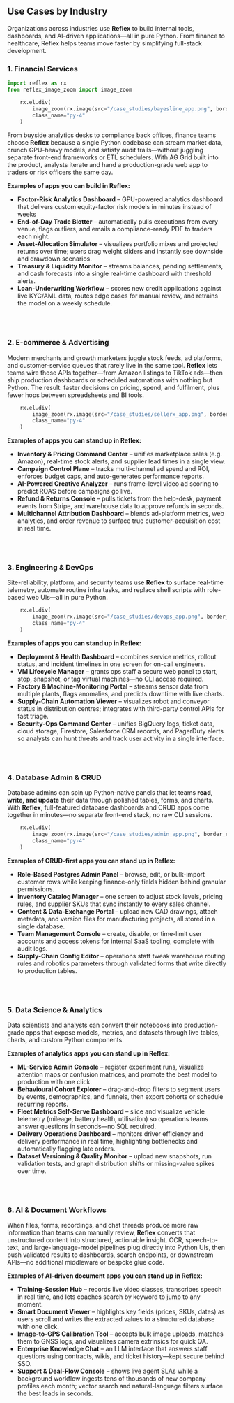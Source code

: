 ## Use Cases by Industry

Organizations across industries use **Reflex** to build internal tools, dashboards, and AI-driven applications—all in pure Python. From finance to healthcare, Reflex helps teams move faster by simplifying full-stack development.

### 1. Financial Services

```python exec
import reflex as rx
from reflex_image_zoom import image_zoom
```

```python eval
    rx.el.div(
        image_zoom(rx.image(src="/case_studies/bayesline_app.png", border_radius="10px", alt="Bayesline App")),
        class_name="py-4"
    )
```

From buyside analytics desks to compliance back offices, finance teams choose **Reflex** because a single Python codebase can stream market data, crunch GPU-heavy models, and satisfy audit trails—without juggling separate front-end frameworks or ETL schedulers. With AG Grid built into the product, analysts iterate and hand a production-grade web app to traders or risk officers the same day.


**Examples of apps you can build in Reflex:**

- **Factor-Risk Analytics Dashboard** – GPU-powered analytics dashboard that delivers custom equity-factor risk models in minutes instead of weeks
- **End-of-Day Trade Blotter** – automatically pulls executions from every venue, flags outliers, and emails a compliance-ready PDF to traders each night.
- **Asset-Allocation Simulator** – visualizes portfolio mixes and projected returns over time; users drag weight sliders and instantly see downside and drawdown scenarios.
- **Treasury & Liquidity Monitor** – streams balances, pending settlements, and cash forecasts into a single real-time dashboard with threshold alerts.
- **Loan-Underwriting Workflow** – scores new credit applications against live KYC/AML data, routes edge cases for manual review, and retrains the model on a weekly schedule.

<br>
<br>

### 2. E-commerce & Advertising

Modern merchants and growth marketers juggle stock feeds, ad platforms, and customer-service queues that rarely live in the same tool. **Reflex** lets teams wire those APIs together—from Amazon listings to TikTok ads—then ship production dashboards or scheduled automations with nothing but Python. The result: faster decisions on pricing, spend, and fulfilment, plus fewer hops between spreadsheets and BI tools.

```python eval
    rx.el.div(
        image_zoom(rx.image(src="/case_studies/sellerx_app.png", border_radius="10px", alt="Sellerx App")),
        class_name="py-4"
    )
```

**Examples of apps you can stand up in Reflex:**

- **Inventory & Pricing Command Center** – unifies marketplace sales (e.g. Amazon), real-time stock alerts, and supplier lead times in a single view.
- **Campaign Control Plane** – tracks multi-channel ad spend and ROI, enforces budget caps, and auto-generates performance reports.
- **AI-Powered Creative Analyzer** – runs frame-level video ad scoring to predict ROAS before campaigns go live.
- **Refund & Returns Console** – pulls tickets from the help-desk, payment events from Stripe, and warehouse data to approve refunds in seconds.
- **Multichannel Attribution Dashboard** – blends ad-platform metrics, web analytics, and order revenue to surface true customer-acquisition cost in real time.

<br>
<br>

### 3. Engineering & DevOps

Site-reliability, platform, and security teams use **Reflex** to surface real-time telemetry, automate routine infra tasks, and replace shell scripts with role-based web UIs—all in pure Python.

```python eval
    rx.el.div(
        image_zoom(rx.image(src="/case_studies/devops_app.png", border_radius="10px", alt="DevOps App")),
        class_name="py-4"
    )
```

**Examples of apps you can stand up in Reflex:**

- **Deployment & Health Dashboard** – combines service metrics, rollout status, and incident timelines in one screen for on-call engineers.
- **VM Lifecycle Manager** – grants ops staff a secure web panel to start, stop, snapshot, or tag virtual machines—no CLI access required.
- **Factory & Machine-Monitoring Portal** – streams sensor data from multiple plants, flags anomalies, and predicts downtime with live charts.
- **Supply-Chain Automation Viewer** – visualizes robot and conveyor status in distribution centres; integrates with third-party control APIs for fast triage.
- **Security-Ops Command Center** – unifies BigQuery logs, ticket data, cloud storage, Firestore, Salesforce CRM records, and PagerDuty alerts so analysts can hunt threats and track user activity in a single interface.

<br>
<br>

### 4. Database Admin & CRUD

Database admins can spin up Python-native panels that let teams **read, write, and update** their data through polished tables, forms, and charts. With **Reflex**, full-featured database dashboards and CRUD apps come together in minutes—no separate front-end stack, no raw CLI sessions.

```python eval
    rx.el.div(
        image_zoom(rx.image(src="/case_studies/admin_app.png", border_radius="10px", alt="Admin App")),
        class_name="py-4"
    )
```

**Examples of CRUD-first apps you can stand up in Reflex:**

- **Role-Based Postgres Admin Panel** – browse, edit, or bulk-import customer rows while keeping finance-only fields hidden behind granular permissions.
- **Inventory Catalog Manager** – one screen to adjust stock levels, pricing rules, and supplier SKUs that sync instantly to every sales channel.
- **Content & Data-Exchange Portal** – upload new CAD drawings, attach metadata, and version files for manufacturing projects, all stored in a single database.
- **Team Management Console** – create, disable, or time-limit user accounts and access tokens for internal SaaS tooling, complete with audit logs.
- **Supply-Chain Config Editor** – operations staff tweak warehouse routing rules and robotics parameters through validated forms that write directly to production tables.

<br>
<br>

### 5. Data Science & Analytics

Data scientists and analysts can convert their notebooks into production-grade apps that expose models, metrics, and datasets through live tables, charts, and custom Python components.

**Examples of analytics apps you can stand up in Reflex:**

- **ML-Service Admin Console** – register experiment runs, visualize attention maps or confusion matrices, and promote the best model to production with one click.
- **Behavioural Cohort Explorer** – drag-and-drop filters to segment users by events, demographics, and funnels, then export cohorts or schedule recurring reports.
- **Fleet Metrics Self-Serve Dashboard** – slice and visualize vehicle telemetry (mileage, battery health, utilisation) so operations teams answer questions in seconds—no SQL required.
- **Delivery Operations Dashboard** – monitors driver efficiency and delivery performance in real time, highlighting bottlenecks and automatically flagging late orders.
- **Dataset Versioning & Quality Monitor** – upload new snapshots, run validation tests, and graph distribution shifts or missing-value spikes over time.

<br>
<br>

### 6. AI & Document Workflows

When files, forms, recordings, and chat threads produce more raw information than teams can manually review, **Reflex** converts that unstructured content into structured, actionable insight. OCR, speech-to-text, and large-language-model pipelines plug directly into Python UIs, then push validated results to dashboards, search endpoints, or downstream APIs—no additional middleware or bespoke glue code.

**Examples of AI-driven document apps you can stand up in Reflex:**

- **Training-Session Hub** – records live video classes, transcribes speech in real time, and lets coaches search by keyword to jump to any moment.
- **Smart Document Viewer** – highlights key fields (prices, SKUs, dates) as users scroll and writes the extracted values to a structured database with one click.
- **Image-to-GPS Calibration Tool** – accepts bulk image uploads, matches them to GNSS logs, and visualizes camera extrinsics for quick QA.
- **Enterprise Knowledge Chat** – an LLM interface that answers staff questions using contracts, wikis, and ticket history—kept secure behind SSO.
- **Support & Deal-Flow Console** – shows live agent SLAs while a background workflow ingests tens of thousands of new company profiles each month; vector search and natural-language filters surface the best leads in seconds.
